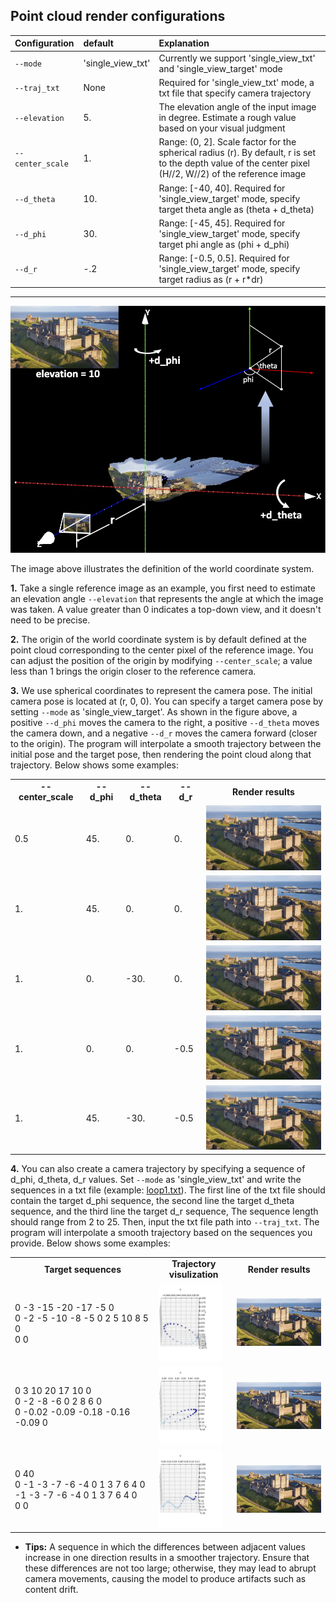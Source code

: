 ## Point cloud render configurations
| Configuration | default |   Explanation  | 
|:------------- |:----- | :------------- |
| `--mode` | 'single_view_txt' | Currently we support 'single_view_txt' and 'single_view_target' mode|
| `--traj_txt` | None | Required for 'single_view_txt' mode, a txt file that specify camera trajectory |
| `--elevation` | 5. | The elevation angle of the input image in degree. Estimate a rough value based on your visual judgment |
| `--center_scale` | 1. | Range: (0, 2]. Scale factor for the spherical radius (r). By default, r is set to the depth value of the center pixel (H//2, W//2) of the reference image |
| `--d_theta` | 10. | Range: [-40, 40]. Required for 'single_view_target' mode, specify target theta angle as (theta + d_theta) |
| `--d_phi` | 30. | Range: [-45, 45]. Required for 'single_view_target' mode, specify target phi angle as (phi + d_phi) |
| `--d_r` | -.2 | Range: [-0.5, 0.5]. Required for 'single_view_target' mode, specify target radius as (r + r*dr) |

<hr>

![fig](../assets/doc_world.png)

The image above illustrates the definition of the world coordinate system.

**1.** Take a single reference image as an example, you first need to estimate an elevation angle `--elevation` that represents the angle at which the image was taken. A value greater than 0 indicates a top-down view, and it doesn't need to be precise.

**2.** The origin of the world coordinate system is by default defined at the point cloud corresponding to the center pixel of the reference image. You can adjust the position of the origin by modifying `--center_scale`; a value less than 1 brings the origin closer to the reference camera.

**3.** We use spherical coordinates to represent the camera pose. The initial camera pose is located at (r, 0, 0). You can specify a target camera pose by setting `--mode` as 'single_view_target'. As shown in the figure above, a positive `--d_phi` moves the camera to the right, a positive `--d_theta` moves the camera down, and a negative `--d_r` moves the camera forward (closer to the origin). The program will interpolate a smooth trajectory between the initial pose and the target pose, then rendering the point cloud along that trajectory. Below shows some examples:
<table class="center">
    <tr style="font-weight: bolder;text-align:center;">
        <td> --center_scale </td>
        <td> --d_phi </td>
        <td> --d_theta </td>
        <td> --d_r </td>
        <td>Render results</td>
    </tr>
   <tr>
  <td>
    0.5
  </td>
  <td>
    45.
  </td>
  <td>
    0.
  </td>
  <td>
    0.
  </td>
  <td>
    <img src=../assets/doc_tgt_scale5.gif width="250">
  </td>
  </tr>
   <tr>
  <td>
    1.
  </td>
  <td>
    45.
  </td>
  <td>
    0.
  </td>
  <td>
    0.
  </td>
  <td>
    <img src=../assets/doc_tgt_phi45.gif width="250">
  </td>
  </tr>
     <tr>
  <td>
    1.
  </td>
  <td>
    0.
  </td>
  <td>
    -30.
  </td>
  <td>
    0.
  </td>
  <td>
     <img src=../assets/doc_tgt_theta30.gif width="250">
  </td>
  </tr>
     <tr>
  <td>
    1.
  </td>
  <td>
    0.
  </td>
  <td>
    0.
  </td>
  <td>
   -0.5
  </td>
  <td>
    <img src=../assets/doc_tgt_r5.gif width="250">
  </td>
  </tr>
     <tr>
  <td>
    1.
  </td>
  <td>
    45.
  </td>
  <td>
    -30.
  </td>
  <td>
    -0.5
  </td>
  <td>
     <img src=../assets/doc_tgt_combine.gif width="250">
  </td>
  </tr>
</table>

**4.** You can also create a camera trajectory by specifying a sequence of d_phi, d_theta, d_r values. Set `--mode` as 'single_view_txt' and write the sequences in a txt file (example: [loop1.txt](../assets/loop1.txt)). The first line of the txt file should contain the target d_phi sequence, the second line the target d_theta sequence, and the third line the target d_r sequence, The sequence length should range from 2 to 25. Then, input the txt file path into `--traj_txt`. The program will interpolate a smooth trajectory based on the sequences you provide. Below shows some examples:
<table class="center">
    <tr style="font-weight: bolder;text-align:center;">
        <td> Target sequences </td>
        <td> Trajectory visulization </td>
        <td>Render results</td>
    </tr>
   <tr>
  <td>
0 -3 -15 -20 -17 -5 0 <br>
0 -2 -5 -10 -8 -5 0 2 5 10 8 5 0 <br>
0  0
  </td>
  <td>
    <img src=../assets/loop1_traj.gif width="100">
  </td>
  <td>
    <img src=../assets/loop1_render.gif width="250">
  </td>
  </tr>
     <tr>
  <td>
0 3 10 20 17 10 0 <br>
0 -2 -8 -6 0 2 8 6 0 <br>
0 -0.02 -0.09 -0.18 -0.16 -0.09 0
  </td>
  
  <td>
    <img src=../assets/loop2_traj.gif width="100">
  </td>
  <td>
    <img src=../assets/loop2_render.gif width="250">
  </td>
  </tr>
         <tr>
  <td>
0  40 <br>
0 -1 -3 -7 -6 -4 0 1 3 7 6 4 0 -1 -3 -7 -6 -4 0 1 3 7 6 4 0 <br>
0  0
  </td>
  <td>
    <img src=../assets/wave_traj.gif width="100">
  </td>
  <td>
    <img src=../assets/wave_render.gif width="250">
  </td>
  </tr>
</table>

- **Tips:** A sequence in which the differences between adjacent values increase in one direction results in a smoother trajectory. Ensure that these differences are not too large; otherwise, they may lead to abrupt camera movements, causing the model to produce artifacts such as content drift.


